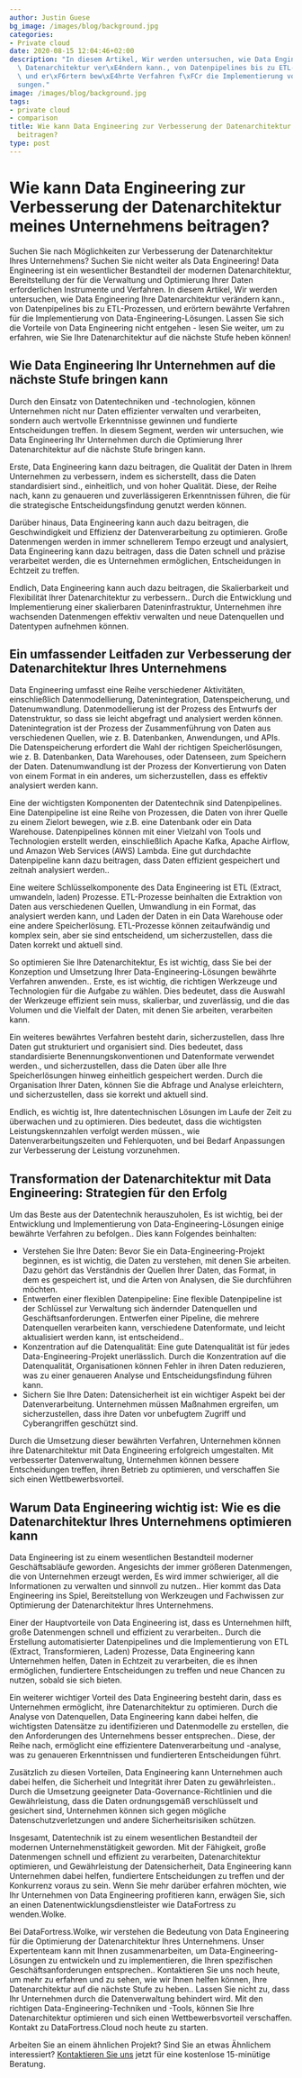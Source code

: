 ```yaml
---
author: Justin Guese
bg_image: /images/blog/background.jpg
categories:
- Private cloud
date: 2020-08-15 12:04:46+02:00
description: "In diesem Artikel, Wir werden untersuchen, wie Data Engineering Ihre\
  \ Datenarchitektur ver\xE4ndern kann., von Datenpipelines bis zu ETL-Prozessen,\
  \ und er\xF6rtern bew\xE4hrte Verfahren f\xFCr die Implementierung von Data-Engineering-L\xF6\
  sungen."
image: /images/blog/background.jpg
tags:
- private cloud
- comparison
title: Wie kann Data Engineering zur Verbesserung der Datenarchitektur meines Unternehmens
  beitragen?
type: post
---
```



# Wie kann Data Engineering zur Verbesserung der Datenarchitektur meines Unternehmens beitragen?

Suchen Sie nach Möglichkeiten zur Verbesserung der Datenarchitektur Ihres Unternehmens? Suchen Sie nicht weiter als Data Engineering! Data Engineering ist ein wesentlicher Bestandteil der modernen Datenarchitektur, Bereitstellung der für die Verwaltung und Optimierung Ihrer Daten erforderlichen Instrumente und Verfahren. In diesem Artikel, Wir werden untersuchen, wie Data Engineering Ihre Datenarchitektur verändern kann., von Datenpipelines bis zu ETL-Prozessen, und erörtern bewährte Verfahren für die Implementierung von Data-Engineering-Lösungen. Lassen Sie sich die Vorteile von Data Engineering nicht entgehen - lesen Sie weiter, um zu erfahren, wie Sie Ihre Datenarchitektur auf die nächste Stufe heben können!

## Wie Data Engineering Ihr Unternehmen auf die nächste Stufe bringen kann

Durch den Einsatz von Datentechniken und -technologien, können Unternehmen nicht nur Daten effizienter verwalten und verarbeiten, sondern auch wertvolle Erkenntnisse gewinnen und fundierte Entscheidungen treffen. In diesem Segment, werden wir untersuchen, wie Data Engineering Ihr Unternehmen durch die Optimierung Ihrer Datenarchitektur auf die nächste Stufe bringen kann.

Erste, Data Engineering kann dazu beitragen, die Qualität der Daten in Ihrem Unternehmen zu verbessern, indem es sicherstellt, dass die Daten standardisiert sind., einheitlich, und von hoher Qualität. Diese, der Reihe nach, kann zu genaueren und zuverlässigeren Erkenntnissen führen, die für die strategische Entscheidungsfindung genutzt werden können.

Darüber hinaus, Data Engineering kann auch dazu beitragen, die Geschwindigkeit und Effizienz der Datenverarbeitung zu optimieren. Große Datenmengen werden in immer schnellerem Tempo erzeugt und analysiert, Data Engineering kann dazu beitragen, dass die Daten schnell und präzise verarbeitet werden, die es Unternehmen ermöglichen, Entscheidungen in Echtzeit zu treffen.

Endlich, Data Engineering kann auch dazu beitragen, die Skalierbarkeit und Flexibilität Ihrer Datenarchitektur zu verbessern.. Durch die Entwicklung und Implementierung einer skalierbaren Dateninfrastruktur, Unternehmen ihre wachsenden Datenmengen effektiv verwalten und neue Datenquellen und Datentypen aufnehmen können.

## Ein umfassender Leitfaden zur Verbesserung der Datenarchitektur Ihres Unternehmens

Data Engineering umfasst eine Reihe verschiedener Aktivitäten, einschließlich Datenmodellierung, Datenintegration, Datenspeicherung, und Datenumwandlung. Datenmodellierung ist der Prozess des Entwurfs der Datenstruktur, so dass sie leicht abgefragt und analysiert werden können. Datenintegration ist der Prozess der Zusammenführung von Daten aus verschiedenen Quellen, wie z. B. Datenbanken, Anwendungen, und APIs. Die Datenspeicherung erfordert die Wahl der richtigen Speicherlösungen, wie z. B. Datenbanken, Data Warehouses, oder Datenseen, zum Speichern der Daten. Datenumwandlung ist der Prozess der Konvertierung von Daten von einem Format in ein anderes, um sicherzustellen, dass es effektiv analysiert werden kann.

Eine der wichtigsten Komponenten der Datentechnik sind Datenpipelines. Eine Datenpipeline ist eine Reihe von Prozessen, die Daten von ihrer Quelle zu einem Zielort bewegen, wie z.B. eine Datenbank oder ein Data Warehouse. Datenpipelines können mit einer Vielzahl von Tools und Technologien erstellt werden, einschließlich Apache Kafka, Apache Airflow, und Amazon Web Services (AWS) Lambda. Eine gut durchdachte Datenpipeline kann dazu beitragen, dass Daten effizient gespeichert und zeitnah analysiert werden..

Eine weitere Schlüsselkomponente des Data Engineering ist ETL (Extract, umwandeln, laden) Prozesse. ETL-Prozesse beinhalten die Extraktion von Daten aus verschiedenen Quellen, Umwandlung in ein Format, das analysiert werden kann, und Laden der Daten in ein Data Warehouse oder eine andere Speicherlösung. ETL-Prozesse können zeitaufwändig und komplex sein, aber sie sind entscheidend, um sicherzustellen, dass die Daten korrekt und aktuell sind.

So optimieren Sie Ihre Datenarchitektur, Es ist wichtig, dass Sie bei der Konzeption und Umsetzung Ihrer Data-Engineering-Lösungen bewährte Verfahren anwenden.. Erste, es ist wichtig, die richtigen Werkzeuge und Technologien für die Aufgabe zu wählen. Dies bedeutet, dass die Auswahl der Werkzeuge effizient sein muss, skalierbar, und zuverlässig, und die das Volumen und die Vielfalt der Daten, mit denen Sie arbeiten, verarbeiten kann.

Ein weiteres bewährtes Verfahren besteht darin, sicherzustellen, dass Ihre Daten gut strukturiert und organisiert sind. Dies bedeutet, dass standardisierte Benennungskonventionen und Datenformate verwendet werden., und sicherzustellen, dass die Daten über alle Ihre Speicherlösungen hinweg einheitlich gespeichert werden. Durch die Organisation Ihrer Daten, können Sie die Abfrage und Analyse erleichtern, und sicherzustellen, dass sie korrekt und aktuell sind.

Endlich, es wichtig ist, Ihre datentechnischen Lösungen im Laufe der Zeit zu überwachen und zu optimieren. Dies bedeutet, dass die wichtigsten Leistungskennzahlen verfolgt werden müssen., wie Datenverarbeitungszeiten und Fehlerquoten, und bei Bedarf Anpassungen zur Verbesserung der Leistung vorzunehmen.

## Transformation der Datenarchitektur mit Data Engineering: Strategien für den Erfolg

Um das Beste aus der Datentechnik herauszuholen, Es ist wichtig, bei der Entwicklung und Implementierung von Data-Engineering-Lösungen einige bewährte Verfahren zu befolgen.. Dies kann Folgendes beinhalten:

- Verstehen Sie Ihre Daten: Bevor Sie ein Data-Engineering-Projekt beginnen, es ist wichtig, die Daten zu verstehen, mit denen Sie arbeiten. Dazu gehört das Verständnis der Quellen Ihrer Daten, das Format, in dem es gespeichert ist, und die Arten von Analysen, die Sie durchführen möchten.
- Entwerfen einer flexiblen Datenpipeline: Eine flexible Datenpipeline ist der Schlüssel zur Verwaltung sich ändernder Datenquellen und Geschäftsanforderungen. Entwerfen einer Pipeline, die mehrere Datenquellen verarbeiten kann, verschiedene Datenformate, und leicht aktualisiert werden kann, ist entscheidend..
- Konzentration auf die Datenqualität: Eine gute Datenqualität ist für jedes Data-Engineering-Projekt unerlässlich. Durch die Konzentration auf die Datenqualität, Organisationen können Fehler in ihren Daten reduzieren, was zu einer genaueren Analyse und Entscheidungsfindung führen kann.
- Sichern Sie Ihre Daten: Datensicherheit ist ein wichtiger Aspekt bei der Datenverarbeitung. Unternehmen müssen Maßnahmen ergreifen, um sicherzustellen, dass ihre Daten vor unbefugtem Zugriff und Cyberangriffen geschützt sind.

Durch die Umsetzung dieser bewährten Verfahren, Unternehmen können ihre Datenarchitektur mit Data Engineering erfolgreich umgestalten. Mit verbesserter Datenverwaltung, Unternehmen können bessere Entscheidungen treffen, ihren Betrieb zu optimieren, und verschaffen Sie sich einen Wettbewerbsvorteil.

## Warum Data Engineering wichtig ist: Wie es die Datenarchitektur Ihres Unternehmens optimieren kann

Data Engineering ist zu einem wesentlichen Bestandteil moderner Geschäftsabläufe geworden. Angesichts der immer größeren Datenmengen, die von Unternehmen erzeugt werden, Es wird immer schwieriger, all die Informationen zu verwalten und sinnvoll zu nutzen.. Hier kommt das Data Engineering ins Spiel, Bereitstellung von Werkzeugen und Fachwissen zur Optimierung der Datenarchitektur Ihres Unternehmens.

Einer der Hauptvorteile von Data Engineering ist, dass es Unternehmen hilft, große Datenmengen schnell und effizient zu verarbeiten.. Durch die Erstellung automatisierter Datenpipelines und die Implementierung von ETL (Extract, Transformieren, Laden) Prozesse, Data Engineering kann Unternehmen helfen, Daten in Echtzeit zu verarbeiten, die es ihnen ermöglichen, fundiertere Entscheidungen zu treffen und neue Chancen zu nutzen, sobald sie sich bieten.

Ein weiterer wichtiger Vorteil des Data Engineering besteht darin, dass es Unternehmen ermöglicht, ihre Datenarchitektur zu optimieren. Durch die Analyse von Datenquellen, Data Engineering kann dabei helfen, die wichtigsten Datensätze zu identifizieren und Datenmodelle zu erstellen, die den Anforderungen des Unternehmens besser entsprechen.. Diese, der Reihe nach, ermöglicht eine effizientere Datenverarbeitung und -analyse, was zu genaueren Erkenntnissen und fundierteren Entscheidungen führt.

Zusätzlich zu diesen Vorteilen, Data Engineering kann Unternehmen auch dabei helfen, die Sicherheit und Integrität ihrer Daten zu gewährleisten.. Durch die Umsetzung geeigneter Data-Governance-Richtlinien und die Gewährleistung, dass die Daten ordnungsgemäß verschlüsselt und gesichert sind, Unternehmen können sich gegen mögliche Datenschutzverletzungen und andere Sicherheitsrisiken schützen.

Insgesamt, Datentechnik ist zu einem wesentlichen Bestandteil der modernen Unternehmenstätigkeit geworden. Mit der Fähigkeit, große Datenmengen schnell und effizient zu verarbeiten, Datenarchitektur optimieren, und Gewährleistung der Datensicherheit, Data Engineering kann Unternehmen dabei helfen, fundiertere Entscheidungen zu treffen und der Konkurrenz voraus zu sein. Wenn Sie mehr darüber erfahren möchten, wie Ihr Unternehmen von Data Engineering profitieren kann, erwägen Sie, sich an einen Datenentwicklungsdienstleister wie DataFortress zu wenden.Wolke. 

Bei DataFortress.Wolke, wir verstehen die Bedeutung von Data Engineering für die Optimierung der Datenarchitektur Ihres Unternehmens. Unser Expertenteam kann mit Ihnen zusammenarbeiten, um Data-Engineering-Lösungen zu entwickeln und zu implementieren, die Ihren spezifischen Geschäftsanforderungen entsprechen.. Kontaktieren Sie uns noch heute, um mehr zu erfahren und zu sehen, wie wir Ihnen helfen können, Ihre Datenarchitektur auf die nächste Stufe zu heben..  Lassen Sie nicht zu, dass Ihr Unternehmen durch die Datenverwaltung behindert wird. Mit den richtigen Data-Engineering-Techniken und -Tools, können Sie Ihre Datenarchitektur optimieren und sich einen Wettbewerbsvorteil verschaffen. Kontakt zu DataFortress.Cloud noch heute zu starten.

Arbeiten Sie an einem ähnlichen Projekt? Sind Sie an etwas Ähnlichem interessiert? [Kontaktieren Sie uns](/de/contact) jetzt für eine kostenlose 15-minütige Beratung.